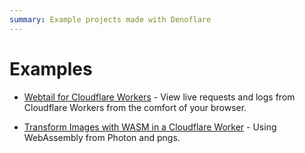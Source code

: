 ```yaml
---
summary: Example projects made with Denoflare
---
```


# Examples

- [Webtail for Cloudflare Workers](/examples/webtail) - View live requests and logs from Cloudflare Workers from the comfort of your browser.

- [Transform Images with WASM in a Cloudflare Worker](/examples/transform-images-wasm) - Using WebAssembly from Photon and pngs.
